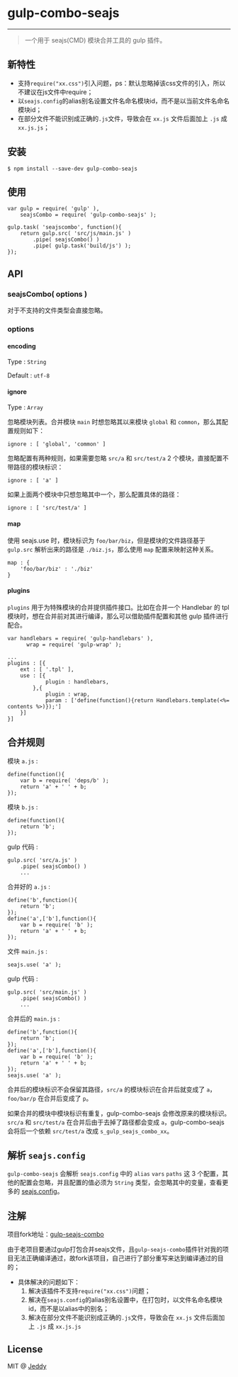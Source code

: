 # gulp-combo-seajs

***
> 一个用于 seajs(CMD) 模块合并工具的 gulp 插件。

## 新特性

* 支持`require("xx.css")`引入问题，ps：默认忽略掉该css文件的引入，所以不建议在js文件中require；
* 以`seajs.config`的alias别名设置文件名命名模块id，而不是以当前文件名命名模块id；
* 在部分文件不能识别成正确的`.js`文件，导致会在 `xx.js` 文件后面加上 `.js` 成 `xx.js.js`；

## 安装

```
$ npm install --save-dev gulp-combo-seajs
```

## 使用

```
var gulp = require( 'gulp' ),
    seajsCombo = require( 'gulp-combo-seajs' );
    
gulp.task( 'seajscombo', function(){
    return gulp.src( 'src/js/main.js' )
        .pipe( seajsCombo() )
        .pipe( gulp.task('build/js') );
}); 
```

## API

### seajsCombo( options )

对于不支持的文件类型会直接忽略。

### options

#### encoding 

Type : `String`

Default : `utf-8`

#### ignore

Type : `Array`

忽略模块列表。合并模块 `main` 时想忽略其以来模块 `global` 和 `common`，那么其配置规则如下：

```
ignore : [ 'global', 'common' ]
```

忽略配置有两种规则，如果需要忽略 `src/a` 和 `src/test/a` 2 个模块，直接配置不带路径的模块标识：

```
ignore : [ 'a' ]
```

如果上面两个模块中只想忽略其中一个，那么配置具体的路径：

```
ignore : [ 'src/test/a' ]
```

#### map

使用 seajs.use 时，模块标识为 `foo/bar/biz`，但是模块的文件路径基于 `gulp.src` 解析出来的路径是 `./biz.js`，那么使用 `map` 配置来映射这种关系。

```
map : {
    'foo/bar/biz' : './biz'
}
```

#### plugins

`plugins` 用于为特殊模块的合并提供插件接口。比如在合并一个 Handlebar 的 tpl 模块时，想在合并前对其进行编译，那么可以借助插件配置和其他 gulp 插件进行配合。

```
var handlebars = require( 'gulp-handlebars' ),
      wrap = require( 'gulp-wrap' );
      
...
plugins : [{
    ext : [ '.tpl' ],
    use : [{
            plugin : handlebars, 
        },{
            plugin : wrap,
            param : ['define(function(){return Handlebars.template(<%= contents %>)});']
    }]
}]
```

## 合并规则

模块 `a.js` :

```
define(function(){
    var b = require( 'deps/b' );
    return 'a' + ' ' + b;
});
```

模块 `b.js` :

```
define(function(){
    return 'b';
});
```

gulp 代码 :

```
gulp.src( 'src/a.js' )
    .pipe( seajsCombo() )
    ...
```

合并好的 `a.js` :

```
define('b',function(){
    return 'b';
});
define('a',['b'],function(){
    var b = require( 'b' );
    return 'a' + ' ' + b;
});
```

文件 `main.js` :

```
seajs.use( 'a' );
```

gulp 代码 : 

```
gulp.src( 'src/main.js' )
    .pipe( seajsCombo() )
    ...
```

合并后的 `main.js` :

```
define('b',function(){
    return 'b';
});
define('a',['b'],function(){
    var b = require( 'b' );
    return 'a' + ' ' + b;
});
seajs.use( 'a' );
```

合并后的模块标识不会保留其路径，`src/a` 的模块标识在合并后就变成了 `a`，`foo/bar/p` 在合并后变成了 `p`。

如果合并的模块中模块标识有重复，gulp-combo-seajs 会修改原来的模块标识。`src/a` 和 `src/test/a` 在合并后由于去掉了路径都会变成 `a`，gulp-combo-seajs 会将后一个依赖 `src/test/a` 改成 `s_gulp_seajs_combo_xx`。

## 解析 `seajs.config`

`gulp-combo-seajs` 会解析 `seajs.config` 中的 `alias` `vars` `paths` 这 3 个配置，其他的配置会忽略，并且配置的值必须为 `String` 类型，会忽略其中的变量，查看更多的 [seajs.config](https://github.com/seajs/seajs/issues/262)。


## 注解
项目fork地址：[gulp-seajs-combo](https://github.com/chenmnkken/gulp-seajs-combo)

由于老项目要通过gulp打包合并seajs文件，且`gulp-seajs-combo`插件针对我的项目无法正确编译通过，故fork该项目，自己进行了部分重写来达到编译通过的目的；

* 具体解决的问题如下：
  1. 解决该插件不支持`require("xx.css")`问题；
  2. 解决在`seajs.config`的alias别名设置中，在打包时，以文件名命名模块id，而不是以alias中的别名；
  3. 解决在部分文件不能识别成正确的`.js`文件，导致会在 `xx.js` 文件后面加上 `.js` 成 `xx.js.js`

## License

MIT @ [Jeddy](https://github.com/Jeddy-2020)